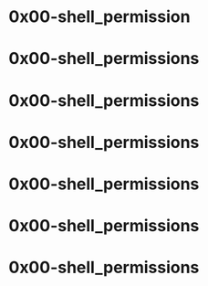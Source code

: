 # 0x00-shell_permission
# 0x00-shell_permissions
# 0x00-shell_permissions
# 0x00-shell_permissions
# 0x00-shell_permissions
# 0x00-shell_permissions
# 0x00-shell_permissions
